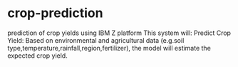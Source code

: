 # crop-prediction
prediction of crop yields using IBM Z platform
This system will:
Predict Crop Yield: Based on environmental and agricultural data (e.g.soil type,temperature,rainfall,region,fertilizer), the model will estimate the expected crop yield.

